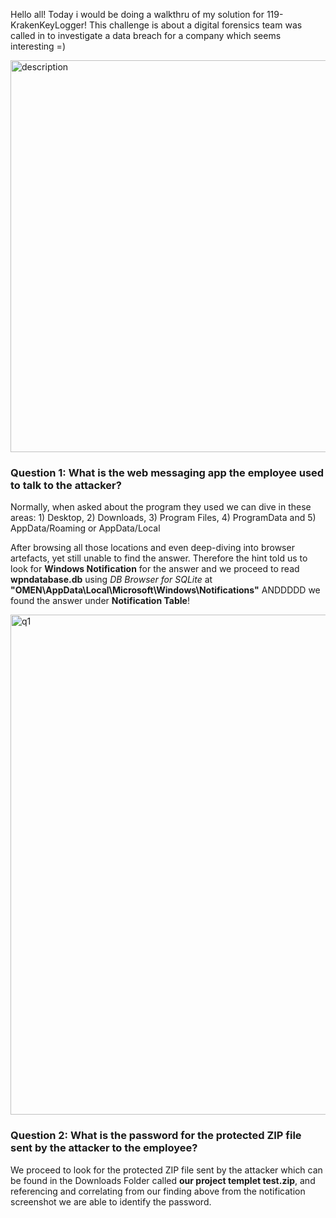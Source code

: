 Hello all! Today i would be doing a walkthru of my solution for 119-KrakenKeyLogger! This challenge is about a digital forensics team was called in to investigate a data breach for a company which seems interesting =)

<img width="627" alt="description" src="https://github.com/user-attachments/assets/d7742022-9905-443f-b704-78a5cada777f">


### Question 1: What is the web messaging app the employee used to talk to the attacker?
Normally, when asked about the program they used we can dive in these areas: 1) Desktop, 2) Downloads, 3) Program Files, 4) ProgramData and 5) AppData/Roaming or AppData/Local

After browsing all those locations and even deep-diving into browser artefacts, yet still unable to find the answer. Therefore the hint told us to look for **Windows Notification** for the answer and we proceed to read **wpndatabase.db** using *DB Browser for SQLite* at **"OMEN\AppData\Local\Microsoft\Windows\Notifications"** ANDDDDD we found the answer under **Notification Table**!

<img width="800" alt="q1" src="https://github.com/user-attachments/assets/15316a22-9202-4cea-8635-ff36ccb298a7">

### Question 2: What is the password for the protected ZIP file sent by the attacker to the employee?
We proceed to look for the protected ZIP file sent by the attacker which can be found in the Downloads Folder called **our project templet test.zip**, and referencing and correlating from our finding above from the notification screenshot we are able to identify the password.

